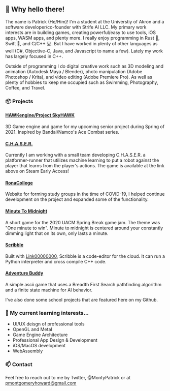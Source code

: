 ## 👋 Why hello there!
The name is Patrick (He/Him)! I'm a student at the Universtiy of Akron and a software developer/co-founder with Strife AI LLC. 
My primary work interests are in building games, creating powerful/easy to use tools, iOS apps, WASM apps, and plenty more. I really enjoy programming in Rust 🦀, Swift 🍎, and C/C++ 💻. But I have worked in plenty of other languages as well (C#, Objective-C, Java, and Javascript to name a few). Lately my work has largely focused in C++.

Outside of programming I do digital creative work such as 3D modeling and animation (Autodesk Maya / Blender), photo manipulation (Adobe Photoshop / Krita), and video editing (Adobe Premiere Pro). As well as plenty of hobbies to keep me occupied such as Swimming, Photography, Coffee, and Travel.

### 📦 Projects
#### [HAWKengine/Project SkyHAWK]()
3D Game engine and game for my upcoming senior project during Spring of 2021. Inspired by Bandai/Namco's Ace Combat series.

#### [C.H.A.S.E.R.](https://store.steampowered.com/app/1400190/CHASER)
Currently I am working with a small team developing C.H.A.S.E.R. a platformer-runner that utilizes machine learning to put a robot against the player that learns from the player's actions. The game is available at the link above on Steam Early Access!

#### [RonaCollege](https://ronacollege.com)
Website for forming study groups in the time of COVID-19, I helped continue development on the project and expanded some of the functionality.

#### [Minute To Midnight](https://github.com/PatrickHoward/minute-to-midnight)
A short game for the 2020 UACM Spring Break game jam. The theme was "One minute to win". Minute to midnight is centered around your constantly dimming light that on its own,
only lasts a minute.

#### [Scribble](https://github.com/Scribble-Editor)
Built with [Link00000000](https://github.com/link00000000), Scribble is a code-editor for the cloud. It can run a Python interpreter and cross compile C++ code.

#### [Adventure Buddy](https://github.com/PatrickHoward/Adventure-Buddy)
A simple ascii game that uses a Breadth First Search pathfinding algorithm and a finite state machine for AI behavior.

I've also done some school projects that are featured here on my Github.

### 🤔 My current learning interests...
* UI/UX deisgn of professional tools
* OpenGL and Metal
* Game Engine Architecture
* Professional App Design & Development
* iOS/MacOS development
* WebAssembly

### 📫 Contact
Feel free to reach out to me by Twitter, @MontyPatrick or at pmontgomeryhoward@gmail.com

<!--
**PatrickHoward/PatrickHoward** is a ✨ _special_ ✨ repository because its `README.md` (this file) appears on your GitHub profile.

Here are some ideas to get you started:

- 🔭 I’m currently working on ...
- 🌱 I’m currently learning ...
- 👯 I’m looking to collaborate on ...
- 🤔 I’m looking for help with ...
- 💬 Ask me about ...
- 📫 How to reach me: ...
- 😄 Pronouns: ...
- ⚡ Fun fact: ...
-->
